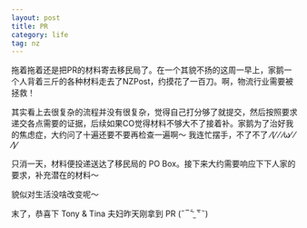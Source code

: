 ```yaml
---
layout: post
title: PR
category: life
tag: nz
---
```


拖着拖着还是把PR的材料寄去移民局了。在一个其貌不扬的这周一早上，家鹅一个人背着三斤的各种材料走去了NZPost，约摸花了一百刀。啊，物流行业需要被拯救！

其实看上去很复杂的流程并没有很复杂，觉得自己打分够了就提交，然后按照要求递交各点需要的证据，后续如果CO觉得材料不够大不了接着补。家鹅为了治好我的焦虑症，大约问了十遍还要不要再检查一遍啊～ 我连忙摆手，不了不了 ⁄(⁄ ⁄ ⁄ω⁄ ⁄ ⁄)⁄

只消一天，材料便投递送达了移民局的 PO Box。接下来大约需要响应下下人家的要求，补充潜在的材料～

貌似对生活没啥改变呢～ 

末了，恭喜下 Tony & Tina 夫妇昨天刚拿到 PR (˶‾᷄ ⁻̫ ‾᷅˵)
